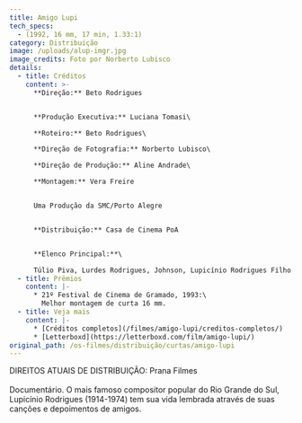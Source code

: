 ```yaml
---
title: Amigo Lupi
tech_specs:
  - (1992, 16 mm, 17 min, 1.33:1)
category: Distribuição
image: /uploads/alup-imgr.jpg
image_credits: Foto por Norberto Lubisco
details:
  - title: Créditos
    content: >-
      **Direção:** Beto Rodrigues


      **Produção Executiva:** Luciana Tomasi\

      **Roteiro:** Beto Rodrigues\

      **Direção de Fotografia:** Norberto Lubisco\

      **Direção de Produção:** Aline Andrade\

      **Montagem:** Vera Freire


      Uma Produção da SMC/Porto Alegre


      **Distribuição:** Casa de Cinema PoA


      **Elenco Principal:**\

      Túlio Piva, Lurdes Rodrigues, Johnson, Lupicínio Rodrigues Filho: depoimentos
  - title: Prêmios
    content: |-
      * 21º Festival de Cinema de Gramado, 1993:\
        Melhor montagem de curta 16 mm.
  - title: Veja mais
    content: |-
      * [Créditos completos](/filmes/amigo-lupi/creditos-completos/)
      * [Letterboxd](https://letterboxd.com/film/amigo-lupi/)
original_path: /os-filmes/distribuição/curtas/amigo-lupi
---
```

D﻿IREITOS ATUAIS DE DISTRIBUIÇÃO: Prana Filmes\
\
Documentário. O mais famoso compositor popular do Rio Grande do Sul, Lupicínio Rodrigues (1914-1974) tem sua vida lembrada através de suas canções e depoimentos de amigos.